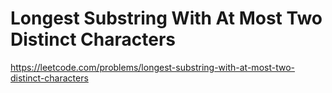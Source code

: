 # Longest Substring With At Most Two Distinct Characters
https://leetcode.com/problems/longest-substring-with-at-most-two-distinct-characters
